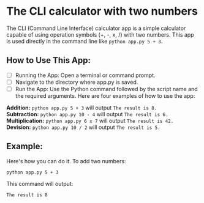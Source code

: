 # The CLI calculator with two numbers

The CLI (Command Line Interface) calculator app is a simple calculator capable of using operation symbols (+, -, x, /) with two numbers. This app is used directly in the command line like `python app.py 5 + 3`.


## How to Use This App:
- [ ] Running the App: Open a terminal or command prompt.
- [ ] Navigate to the directory where app.py is saved.
- [ ] Run the App: Use the Python command followed by the script name and the required arguments. Here are four examples of how to use the app:

**Addition:** `python app.py 5 + 3` will output `The result is 8.`<br>
**Subtraction:** `python app.py 10 - 4` will output `The result is 6.`<br>
**Multiplication:** `python app.py 6 x 7` will output `The result is 42.`<br>
**Devision:** `python app.py 10 / 2` will output `The result is 5.`

## Example:
Here's how you can do it. To add two numbers:
```
python app.py 5 + 3
```

This command will output:
```
The result is 8
```

